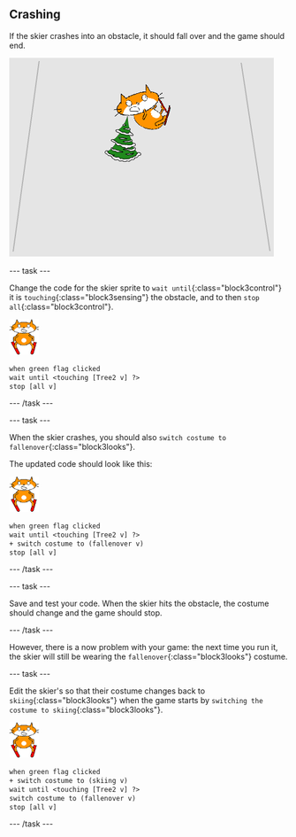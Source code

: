 ## Crashing

If the skier crashes into an obstacle, it should fall over and the game should end.

![skier crashed](images/skier_crash.png)

--- task ---

Change the code for the skier sprite to `wait until`{:class="block3control"} it is `touching`{:class="block3sensing"} the obstacle, and to then `stop all`{:class="block3control"}.

![skier sprite](images/skier_sprite_small.png)

```blocks3
when green flag clicked
wait until <touching [Tree2 v] ?>
stop [all v]
```

--- /task ---

--- task ---

When the skier crashes, you should also `switch costume to fallenover`{:class="block3looks"}.

The updated code should look like this:

![skier sprite](images/skier_sprite_small.png)

```blocks3
when green flag clicked
wait until <touching [Tree2 v] ?>
+ switch costume to (fallenover v)
stop [all v]
```

--- /task ---

--- task ---

Save and test your code. When the skier hits the obstacle, the costume should change and the game should stop.

--- /task ---

However, there is a now problem with your game: the next time you run it, the skier will still be wearing the `fallenover`{:class="block3looks"} costume.

--- task ---

Edit the skier's so that their costume changes back to `skiing`{:class="block3looks"} when the game starts by `switching the costume to skiing`{:class="block3looks"}.

![skier sprite](images/skier_sprite_small.png)

```blocks3
when green flag clicked
+ switch costume to (skiing v)
wait until <touching [Tree2 v] ?>
switch costume to (fallenover v)
stop [all v]
```

--- /task ---